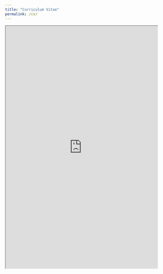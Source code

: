 ```yaml
---
title: "Curriculum Vitae"
permalink: /cv/
---
```

 <iframe src="https://williazo.github.io/pdf_files/cv.pdf" width="100%" height="800em"></iframe>
